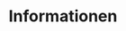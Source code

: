 ---
layout: overview.njk
tags: page
key: components-maps_de
title: Informationen
alternativetitle: Informationen Maps
parent: maps_de
order: 3
componentbrowser: true
subset: 2
---